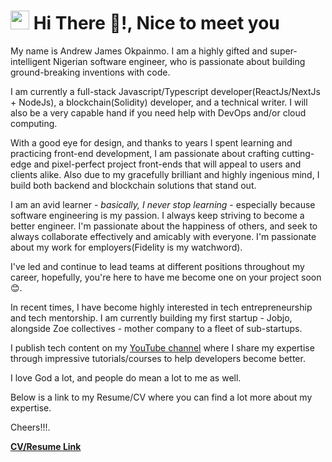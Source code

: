 <h1><img src="https://emojis.slackmojis.com/emojis/images/1531849430/4246/blob-sunglasses.gif?1531849430" width="30"/> Hi There 👋!, Nice to meet you</h1>

My name is Andrew James Okpainmo. I am a highly gifted and super-intelligent Nigerian software engineer, who is passionate about building ground-breaking inventions with code.

I am currently a full-stack Javascript/Typescript developer(ReactJs/NextJs + NodeJs), a blockchain(Solidity) developer, and a technical writer.
I will also be a very capable hand if you need help with DevOps and/or cloud computing.

With a good eye for design, and thanks to years I spent learning and practicing front-end development, I am passionate about crafting cutting-edge and pixel-perfect project front-ends 
that will appeal to users and clients alike. Also due to my gracefully brilliant and highly ingenious mind, I build both backend and blockchain solutions that stand out.

I am an avid learner - *basically, I never stop learning* - especially because software engineering is my passion. I always keep striving to become a better engineer. 
I'm passionate about the happiness of others, and seek to always collaborate effectively and amicably with everyone. I'm passionate about my work
for employers(Fidelity is my watchword).

I've led and continue to lead teams at different positions throughout my career, hopefully, you're here to have me become one on your project soon 😊.

In recent times, I have become highly interested in tech entrepreneurship and tech mentorship. I am currently building my first startup - Jobjo, alongside Zoe collectives - mother company to a fleet of sub-startups.

I publish tech content on my [YouTube channel](https://www.youtube.com/channel/UC0CKKi10MJUAKWKJ8nZe9Kw)
where I share my expertise through impressive tutorials/courses to help developers become better.

I love God a lot, and people do mean a lot to me as well.

Below is a link to my Resume/CV where you can find a lot more about my expertise.

Cheers!!!.

**[CV/Resume Link](https://www.youtube.com/channel/UC0CKKi10MJUAKWKJ8nZe9Kw](https://docs.google.com/document/d/1ep-rmk8KtYjeJYt-arCAdhuEB5Ji5Y4dwDkTxRkQ-Gg/edit?usp=sharing)https://docs.google.com/document/d/1ep-rmk8KtYjeJYt-arCAdhuEB5Ji5Y4dwDkTxRkQ-Gg/edit?usp=sharing)**





